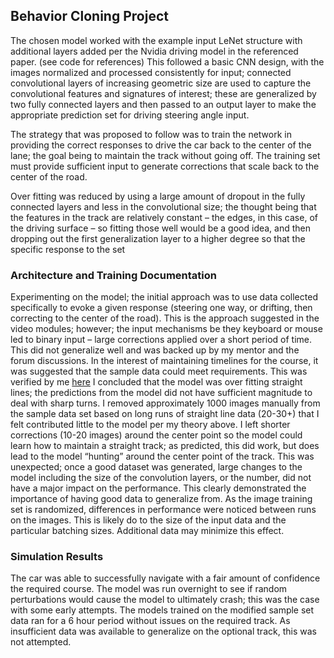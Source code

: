 ## Behavior Cloning Project

The chosen model worked with the example input LeNet structure with additional layers added per the Nvidia driving model in the referenced paper. (see code for references) This followed a basic CNN design, with the images normalized and processed consistently for input; connected convolutional layers of increasing geometric size are used to capture the convolutional features and signatures of interest; these are generalized by two fully connected layers and then passed to an output layer to make the appropriate prediction set for driving steering angle input.

The strategy that was proposed to follow was to train the network in providing the correct responses to drive the car back to the center of the lane; the goal being to maintain the track without going off. The training set must provide sufficient input to generate corrections that scale back to the center of the road.

Over fitting was reduced by using a large amount of dropout in the fully connected layers and less in the convolutional size; the thought being that the features in the track are relatively constant – the edges, in this case, of the driving surface – so fitting those well would be a good idea, and then dropping out the first generalization layer to a higher degree so that the specific response to the set

### Architecture and Training Documentation
Experimenting on the model; the initial approach was to use data collected specifically to evoke a given response (steering one way, or drifting, then correcting to the center of the road). This is the approach suggested in the video modules; however; the input mechanisms be they keyboard or mouse led to binary input – large corrections applied over a short period of time. This did not generalize well and was backed up by my mentor and the forum discussions. In the interest of maintaining timelines for the course, it was suggested that the sample data could meet requirements. This was verified by me [here](https://discussions.udacity.com/t/performance-with-sample-data/364068/6)
I concluded that the model was over fitting straight lines; the predictions from the model did not have sufficient magnitude to deal with sharp turns. I removed approximately 1000 images manually from the sample data set based on long runs of straight line data (20-30+) that I felt contributed little to the model per my theory above. I left shorter corrections (10-20 images) around the center point so the model could learn how to maintain a straight track; as predicted, this did work, but does lead to the model “hunting” around the center point of the track.
This was unexpected; once a good dataset was generated, large changes to the model including the size of the convolution layers, or the number, did not have a major impact on the performance. This clearly demonstrated the importance of having good data to generalize from.
As the image training set is randomized, differences in performance were noticed between runs on the images. This is likely do to the size of the input data and the particular batching sizes. Additional data may minimize this effect.

### Simulation Results
The car was able to successfully navigate with a fair amount of confidence the required course. The model was run overnight to see if random perturbations would cause the model to ultimately crash; this was the case with some early attempts. The models trained on the modified sample set data ran for a 6 hour period without issues on the required track.
As insufficient data was available to generalize on the optional track, this was not attempted.
